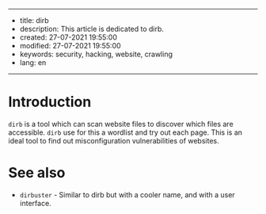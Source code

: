 -----

* title: dirb
* description: This article is dedicated to dirb.
* created: 27-07-2021 19:55:00
* modified: 27-07-2021 19:55:00
* keywords: security, hacking, website, crawling
* lang: en

-----

# Introduction

`dirb` is a tool which can scan website files to discover which files are accessible. `dirb` use for this a wordlist and try out each page. This is an ideal tool to find out misconfiguration vulnerabilities of websites.

# See also

* `dirbuster` - Similar to dirb but with a cooler name, and with a user interface.

